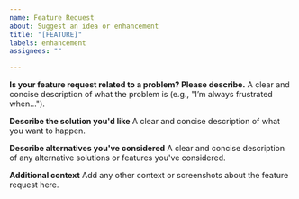 ```yaml
---
name: Feature Request
about: Suggest an idea or enhancement
title: "[FEATURE]"
labels: enhancement
assignees: ""

---
```


**Is your feature request related to a problem? Please describe.**
A clear and concise description of what the problem is (e.g., \"I’m always frustrated when...\").

**Describe the solution you'd like**
A clear and concise description of what you want to happen.

**Describe alternatives you've considered**
A clear and concise description of any alternative solutions or features you've considered.

**Additional context**
Add any other context or screenshots about the feature request here.
